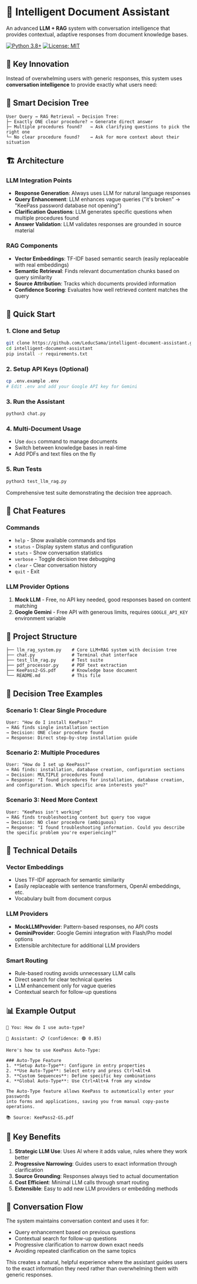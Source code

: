 # 🧠 Intelligent Document Assistant

An advanced **LLM + RAG** system with conversation intelligence that provides contextual, adaptive responses from document knowledge bases.

[![Python 3.8+](https://img.shields.io/badge/python-3.8+-blue.svg)](https://www.python.org/downloads/)
[![License: MIT](https://img.shields.io/badge/License-MIT-yellow.svg)](https://opensource.org/licenses/MIT)

## 🎯 Key Innovation

Instead of overwhelming users with generic responses, this system uses **conversation intelligence** to provide exactly what users need:

## 🤖 Smart Decision Tree

```
User Query → RAG Retrieval → Decision Tree:
├─ Exactly ONE clear procedure? → Generate direct answer
├─ Multiple procedures found?   → Ask clarifying questions to pick the right one  
└─ No clear procedure found?    → Ask for more context about their situation
```

## 🏗️ Architecture

### LLM Integration Points
- **Response Generation**: Always uses LLM for natural language responses
- **Query Enhancement**: LLM enhances vague queries ("it's broken" → "KeePass password database not opening")
- **Clarification Questions**: LLM generates specific questions when multiple procedures found
- **Answer Validation**: LLM validates responses are grounded in source material

### RAG Components
- **Vector Embeddings**: TF-IDF based semantic search (easily replaceable with real embeddings)
- **Semantic Retrieval**: Finds relevant documentation chunks based on query similarity
- **Source Attribution**: Tracks which documents provided information
- **Confidence Scoring**: Evaluates how well retrieved content matches the query

## 🚀 Quick Start

### 1. Clone and Setup
```bash
git clone https://github.com/LeducSama/intelligent-document-assistant.git
cd intelligent-document-assistant
pip install -r requirements.txt
```

### 2. Setup API Keys (Optional)
```bash
cp .env.example .env
# Edit .env and add your Google API key for Gemini
```

### 3. Run the Assistant
```bash
python3 chat.py
```

### 4. Multi-Document Usage
- Use `docs` command to manage documents
- Switch between knowledge bases in real-time
- Add PDFs and text files on the fly

### 5. Run Tests
```bash
python3 test_llm_rag.py
```
Comprehensive test suite demonstrating the decision tree approach.

## 💬 Chat Features

### Commands
- `help` - Show available commands and tips
- `status` - Display system status and configuration  
- `stats` - Show conversation statistics
- `verbose` - Toggle decision tree debugging
- `clear` - Clear conversation history
- `quit` - Exit

### LLM Provider Options
1. **Mock LLM** - Free, no API key needed, good responses based on content matching
2. **Google Gemini** - Free API with generous limits, requires `GOOGLE_API_KEY` environment variable

## 📁 Project Structure

```
├── llm_rag_system.py    # Core LLM+RAG system with decision tree
├── chat.py              # Terminal chat interface  
├── test_llm_rag.py      # Test suite
├── pdf_processor.py     # PDF text extraction
├── KeePass2-GS.pdf      # Knowledge base document
└── README.md            # This file
```

## 🧪 Decision Tree Examples

### Scenario 1: Clear Single Procedure
```
User: "How do I install KeePass?"
→ RAG finds single installation section
→ Decision: ONE clear procedure found
→ Response: Direct step-by-step installation guide
```

### Scenario 2: Multiple Procedures  
```
User: "How do I set up KeePass?"
→ RAG finds: installation, database creation, configuration sections
→ Decision: MULTIPLE procedures found
→ Response: "I found procedures for installation, database creation, and configuration. Which specific area interests you?"
```

### Scenario 3: Need More Context
```
User: "KeePass isn't working"
→ RAG finds troubleshooting content but query too vague
→ Decision: NO clear procedure (ambiguous)
→ Response: "I found troubleshooting information. Could you describe the specific problem you're experiencing?"
```

## 🔧 Technical Details

### Vector Embeddings
- Uses TF-IDF approach for semantic similarity
- Easily replaceable with sentence transformers, OpenAI embeddings, etc.
- Vocabulary built from document corpus

### LLM Providers
- **MockLLMProvider**: Pattern-based responses, no API costs
- **GeminiProvider**: Google Gemini integration with Flash/Pro model options
- Extensible architecture for additional LLM providers

### Smart Routing
- Rule-based routing avoids unnecessary LLM calls
- Direct search for clear technical queries
- LLM enhancement only for vague queries
- Contextual search for follow-up questions

## 📊 Example Output

```
🔐 You: How do I use auto-type?

🤖 Assistant: 📋 (confidence: 🟢 0.85)

Here's how to use KeePass Auto-Type:

### Auto-Type Feature
1. **Setup Auto-Type**: Configure in entry properties
2. **Use Auto-Type**: Select entry and press Ctrl+Alt+A  
3. **Custom Sequences**: Define specific key combinations
4. **Global Auto-Type**: Use Ctrl+Alt+A from any window

The Auto-Type feature allows KeePass to automatically enter your passwords 
into forms and applications, saving you from manual copy-paste operations.

📚 Source: KeePass2-GS.pdf
```

## 🎯 Key Benefits

1. **Strategic LLM Use**: Uses AI where it adds value, rules where they work better
2. **Progressive Narrowing**: Guides users to exact information through clarification
3. **Source Grounding**: Responses always tied to actual documentation
4. **Cost Efficient**: Minimal LLM calls through smart routing
5. **Extensible**: Easy to add new LLM providers or embedding methods

## 🔄 Conversation Flow

The system maintains conversation context and uses it for:
- Query enhancement based on previous questions
- Contextual search for follow-up questions  
- Progressive clarification to narrow down exact needs
- Avoiding repeated clarification on the same topics

This creates a natural, helpful experience where the assistant guides users to the exact information they need rather than overwhelming them with generic responses.